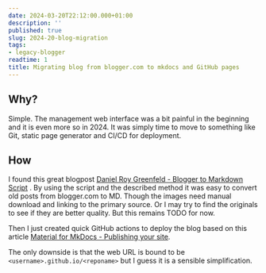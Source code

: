 ```yaml
---
date: 2024-03-20T22:12:00.000+01:00
description: ''
published: true
slug: 2024-20-blog-migration
tags:
- legacy-blogger
readtime: 1
title: Migrating blog from blogger.com to mkdocs and GitHub pages
---
```

## Why?
Simple. The management web interface was a bit painful in the beginning and it is even more so in 2024. It was simply time to move to something like Git, static page generator and CI/CD for deployment.

## How

I found this great blogpost [Daniel Roy Greenfeld - Blogger to Markdown Script](https://daniel.feldroy.com/posts/2022-02-blogger-to-markdown-script) . By using the script and the described method it was easy to convert old posts from blogger.com to MD. Though the images need manual download and linking to the primary source. Or I may try to find the originals to see if they are better quality. But this remains TODO for now.

Then I just created quick GitHub actions to deploy the blog based on this article [Material for MkDocs - Publishing your site](https://squidfunk.github.io/mkdocs-material/publishing-your-site/).

The only downside is that the web URL is bound to be `<username>.github.io/<reponame>` but I guess it is a sensible simplification.
